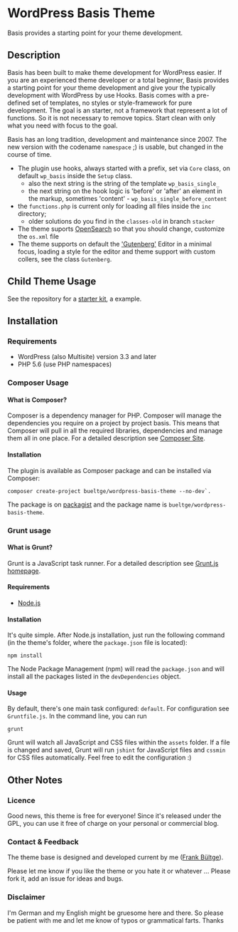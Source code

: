 # WordPress Basis Theme
Basis provides a starting point for your theme development.

## Description
Basis has been built to make theme development for WordPress easier. If you are an experienced theme developer or a total beginner, Basis provides a starting point for your theme development and give your the typically development with WordPress by use Hooks. Basis comes with a pre-defined set of templates, no styles or style-framework for pure development. The goal is an starter, not a framework that represent a lot of functions. So it is not necessary to remove topics. Start clean with only what you need with focus to the goal.

Basis has an long tradition, development and maintenance since 2007.
The new version with the codename `namespace` ;) is usable, but changed in the course of time.

* The plugin use hooks, always started with a prefix, set via `Core` class, on default `wp_basis` inside the `Setup` class.
  * also the next string is the string of the template `wp_basis_single_`
  * the next string on the hook logic is 'before' or 'after' an element in the markup, sometimes 'content' - `wp_basis_single_before_content`
* the `functions.php` is current only for loading all files inside the `inc` directory;
  * older solutions do you find in the `classes-old` in branch `stacker`
* The theme suports [OpenSearch](http://www.opensearch.org/Specifications/OpenSearch) so that you should change, customize the `os.xml` file
* The theme supports on default the ['Gutenberg'](https://wordpress.org/gutenberg/handbook/) Editor in a minimal focus, loading a style for the editor and theme support with custom collers, see the class `Gutenberg`.

## Child Theme Usage
See the repository for a [starter kit](https://github.com/bueltge/wordpress-basis-theme-Child-Starter), a example.

## Installation
### Requirements
* WordPress (also Multisite) version 3.3 and later
* PHP 5.6 (use PHP namespaces)

### Composer Usage
#### What is Composer?
Composer is a dependency manager for PHP. Composer will manage the dependencies you require on a project by project basis. This means that Composer will pull in all the required libraries, dependencies and manage them all in one place. For a detailed description see [Composer  Site](https://getcomposer.org/).

#### Installation
The plugin is available as Composer package and can be installed via Composer:
```shell
composer create-project bueltge/wordpress-basis-theme --no-dev`.
```

The package is on [packagist](https://packagist.org/packages/bueltge/wordpress-basis-theme) and the package name is `bueltge/wordpress-basis-theme`.

### Grunt usage
#### What is Grunt?
Grunt is a JavaScript task runner. For a detailed description see [Grunt.js homepage](http://gruntjs.com/).

#### Requirements
* [Node.js](http://nodejs.org/)

#### Installation
It's quite simple. After Node.js installation, just run the following command (in the theme's folder, where the `package.json` file is located):
```shell
npm install
```
The Node Package Management (npm) will read the `package.json` and will install all the packages listed in the `devDependencies` object.

#### Usage
By default, there's one main task configured: `default`. For configuration see `Gruntfile.js`. In the command line, you can run
```shell
grunt
```
Grunt will watch all JavaScript and CSS files within the `assets` folder. If a file is changed and saved, Grunt will run `jshint` for JavaScript files and `cssmin` for CSS files automatically. Feel free to edit the configuration :)

## Other Notes
### Licence
Good news, this theme is free for everyone! Since it's released under the GPL, you can use it free of charge on your personal or commercial blog.

### Contact & Feedback
The theme base is designed and developed current by me ([Frank Bültge](https://bueltge.de)).

Please let me know if you like the theme or you hate it or whatever ... Please fork it, add an issue for ideas and bugs.

### Disclaimer
I'm German and my English might be gruesome here and there. So please be patient with me and let me know of typos or grammatical farts. Thanks

